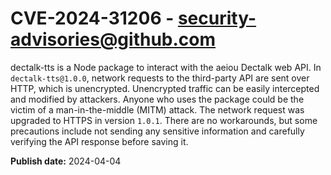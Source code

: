 # CVE-2024-31206 - security-advisories@github.com

dectalk-tts is a Node package to interact with the aeiou Dectalk web API. In `dectalk-tts@1.0.0`, network requests to the third-party API are sent over HTTP, which is unencrypted. Unencrypted traffic can be easily intercepted and modified by attackers. Anyone who uses the package could be the victim of a man-in-the-middle (MITM) attack. The network request was upgraded to HTTPS in version `1.0.1`. There are no workarounds, but some precautions include not sending any sensitive information and carefully verifying the API response before saving it.

**Publish date:** 2024-04-04
